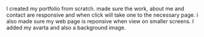 I created my portfolio from scratch. 
made sure the work, about me and contact are responsive and when click will take one to the necessary page.
i also made sure my web page is reponsive when view on smaller screens.
I added my avarta and also a background image.